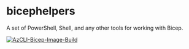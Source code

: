 # bicephelpers
 A set of PowerShell, Shell, and any other tools for working with Bicep.
 
 [![AzCLI-Bicep-Image-Build](https://github.com/rchaganti/bicephelpers/actions/workflows/buildDockerImage.yml/badge.svg?branch=main&event=deployment_status)](https://github.com/rchaganti/bicephelpers/actions/workflows/buildDockerImage.yml)
